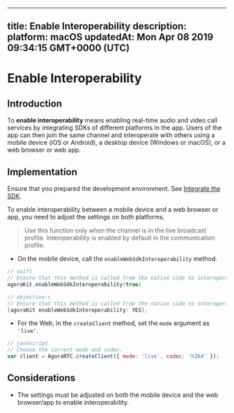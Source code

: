
---
title: Enable Interoperability 
description: 
platform: macOS
updatedAt: Mon Apr 08 2019 09:34:15 GMT+0000 (UTC)
---
# Enable Interoperability 
## Introduction

To **enable interoperability** means enabling real-time audio and video call services by integrating SDKs of different platforms in the app. Users of the app can then join the same channel and interoperate with others using a mobile device (iOS or Android), a desktop device (Windows or macOS), or a web browser or web app.

## Implementation

Ensure that you prepared the development environment. See [Integrate the SDK](../../en/Audio%20Broadcast/mac_video.md).

To enable interoperability between a mobile device and a web browser or app, you need to adjust the settings on both platforms. 

> Use this function only when the channel is in the live broadcast profile. Interoperability is enabled by default in the communication profile.

* On the mobile device, call the `enableWebSdkInteroperability` method.

```swift
// swift
// Ensure that this method is called from the native side to interoperate with the Web SDK.
agoraKit.enableWebSdkInteroperability(true)
```

```objective-c
// objective-c
// Ensure that this method is called from the native side to interoperate with the Web SDK.
[agoraKit enableWebSdkInteroperability: YES];
```

*  For the Web, in the `createClient` method, set the `mode` argument as `'live'`.

```javascript
// javascript
// Choose the current mode and codec.
var client = AgoraRTC.createClient({ mode: 'live', codec: 'h264' });
```

## Considerations

* The settings must be adjusted on both the mobile device and the web browser/app to enable interoperability.
